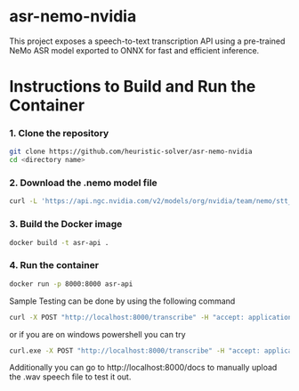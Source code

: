 # asr-nemo-nvidia
This project exposes a speech-to-text transcription API using a pre-trained NeMo ASR model exported to ONNX for fast and efficient inference.

# Instructions to Build and Run the Container

### 1. Clone the repository
```bash
git clone https://github.com/heuristic-solver/asr-nemo-nvidia
cd <directory name>
```

### 2. Download the .nemo model file

```bash
curl -L 'https://api.ngc.nvidia.com/v2/models/org/nvidia/team/nemo/stt_hi_conformer_ctc_medium/1.6.0/files?redirect=true&path=stt_hi_conformer_ctc_medium.nemo' -o 'stt_hi_conformer_ctc_medium.nemo'
```

### 3. Build the Docker image 
```bash
docker build -t asr-api .
```

### 4. Run the container 
```bash
docker run -p 8000:8000 asr-api
```

Sample Testing can be done by using the following command 
```bash
curl -X POST "http://localhost:8000/transcribe" -H "accept: application/json" -H "Content-Type: multipart/form-data" -F "file=@speech_hi.wav"
```
or if you are on windows powershell you can try 
```bash
curl.exe -X POST "http://localhost:8000/transcribe" -H "accept: application/json" -H "Content-Type: multipart/form-data" -F "file=@speech_hi.wav"
```

Additionally you can go to http://localhost:8000/docs to manually upload the .wav speech file to test it out. 
